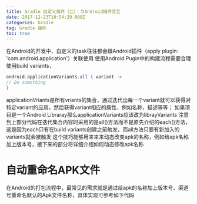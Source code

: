 ```yaml
---
title: Gradle 自定义插件（二）：与Android插件交互
date: 2017-12-23T10:54:29.000Z
categories: Gradle
tag: Gradle 插件
toc: true
---
```


在Android的开发中，自定义的task往往都会跟Android插件（apply plugin: 'com.android.application'）关联使用
使用Android Pugin中的构建流程需要合理使用build variants，

  ```groovy
  android.applicationVariants.all { variant ->
  // Do something
  }
  ```

  applicationVriants是所有vriants的集合，通过迭代出每一个variant就可以获得对特定variant的应用，然后获得variant相应的属性，例如名称，描述等等；
  如果项目是一个Android Libraray那么applicationVariants应该改为librayVariants
  注意到上部分代码在迭代集合内容时采用的是all()方法而不是原先介绍的each()方法，这是因为each只有在build variants创建之前触发，而all方法只要有新加入的variants就会被触发
  这个技巧能够用来来来动态改变apk的名称，例如给apk名称加上版本号，接下来的部分将详细介绍如何动态修改apk名称

# 自动重命名APK文件
  在Android的打包流程中，最常见的需求就是通过给apk的名称加上版本号、渠道号重命名默认的Apk文件名称，具体实现可参考如下代码
